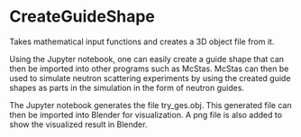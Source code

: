 # CreateGuideShape
Takes mathematical input functions and creates a 3D object file from it.

Using the Jupyter notebook, one can easily create a guide shape that can then be imported into other programs such as McStas.
McStas can then be used to simulate neutron scattering experiments by using the created guide shapes as parts in the simulation in the form of neutron guides. 

The Jupyter notebook generates the file try_ges.obj. This generated file can then be imported into Blender for visualization. 
A png file is also added to show the visualized result in Blender.
